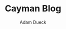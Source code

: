 ---
title: "Cayman Blog"
github: https://github.com/adueck/cayman-blog
demo: https://adueck.github.io/cayman-blog/
author: Adam Dueck
draft: true
ssg:
  - Jekyll
cms:
  - No Cms
---